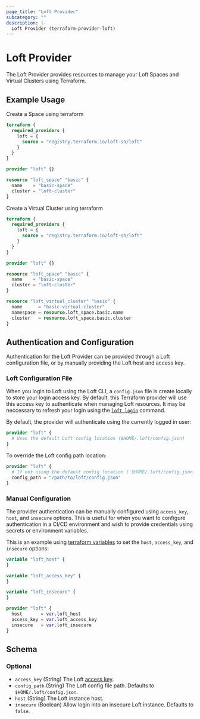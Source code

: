 ```yaml
---
page_title: "Loft Provider"
subcategory: ""
description: |-
  Loft Provider (terraform-provider-loft)
---
```


# Loft Provider

The Loft Provider provides resources to manage your Loft Spaces and Virtual Clusters using Terraform.

## Example Usage

Create a Space using terraform
```terraform
terraform {
  required_providers {
    loft = {
      source = "registry.terraform.io/loft-sh/loft"
    }
  }
}

provider "loft" {}

resource "loft_space" "basic" {
  name    = "basic-space"
  cluster = "loft-cluster"
}
```

Create a Virtual Cluster using terraform
```terraform
terraform {
  required_providers {
    loft = {
      source = "registry.terraform.io/loft-sh/loft"
    }
  }
}

provider "loft" {}

resource "loft_space" "basic" {
  name    = "basic-space"
  cluster = "loft-cluster"
}

resource "loft_virtual_cluster" "basic" {
  name      = "basic-virtual-cluster"
  namespace = resource.loft_space.basic.name
  cluster   = resource.loft_space.basic.cluster
}
```

## Authentication and Configuration
Authentication for the Loft Provider can be provided through a Loft configuration file, or by manually providing the Loft host and access key.

### Loft Configuration File
When you login to Loft using the Loft CLI, a `config.json` file is create locally to store your login access key. By default, this Terraform provider will use this access key to authenticate when managing Loft resources. It may be neccessary to refresh your login using the [`loft login`](https://loft.sh/docs/cli/loft_login) command.

By default, the provider will authenticate using the currently logged in user:
```terraform
provider "loft" {
  # Uses the default Loft config location ($HOME/.loft/config.json)
}
```

To override the Loft config path location:
```terraform
provider "loft" {
  # If not using the default config location (`$HOME/.loft/config.json) you can change the location's `config_path`
  config_path = "/path/to/loft/config.json"
}
```

### Manual Configuration
The provider authentication can be manually configured using `access_key`, `host`, and `insecure` options. This is useful for when you want to configure authentication in a CI/CD environment and wish to provide credentials using secrets or environment variables.

This is an example using [terraform variables](https://www.terraform.io/language/values/variables) to set the `host`, `access_key`, and `insecure` options:
```terraform
variable "loft_host" {
}

variable "loft_access_key" {
}

variable "loft_insecure" {
}

provider "loft" {
  host       = var.loft_host
  access_key = var.loft_access_key
  insecure   = var.loft_insecure
}
```

<!-- schema generated by tfplugindocs -->
## Schema

### Optional

- `access_key` (String) The Loft [access key](https://loft.sh/docs/api/access-keys).
- `config_path` (String) The Loft config file path. Defaults to `$HOME/.loft/config.json`.
- `host` (String) The Loft instance host.
- `insecure` (Boolean) Allow login into an insecure Loft instance. Defaults to `false`.